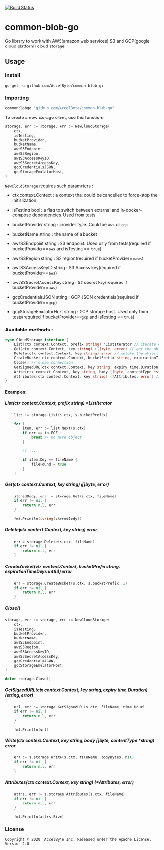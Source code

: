 [![Build Status](https://travis-ci.com/AccelByte/common-blob-go.svg?branch=master)](https://travis-ci.com/AccelByte/common-blob-go)

# common-blob-go
Go library to work with AWS(amazon web services) S3 and GCP(google cloud platform) cloud storage

## Usage

### Install

```
go get -u github.com/AccelByte/common-blob-go
```

### Importing

```go
commonblobgo "github.com/AccelByte/common-blob-go"
```

To create a new storage client, use this function:

```go
storage, err := storage, err := NewCloudStorage(
    ctx,
    isTesting,
    bucketProvider,
    bucketName,
    awsS3Endpoint,
    awsS3Region,
    awsS3AccessKeyID,
    awsS3SecretAccessKey,
    gcpCredentialsJSON,
    gcpStorageEmulatorHost,
)
```

``NewCloudStorage`` requires such parameters :
 * ctx context.Context : a context that could be cancelled to force-stop the initialization
 * isTesting bool : a flag to switch between external and in-docker-compose dependencies. Used from tests
 * bucketProvider string : provider type. Could be `aws` or `gcp`
 * bucketName string : the name of a bucket

 * awsS3Endpoint string : S3 endpoint. Used only from tests(required if bucketProvider==`aws` and isTesting == `true`)
 * awsS3Region string : S3 region(required if bucketProvider==`aws`)
 * awsS3AccessKeyID string : S3 Access key(required if bucketProvider==`aws`)
 * awsS3SecretAccessKey string : S3 secret key(required if bucketProvider==`aws`)

 * gcpCredentialsJSON string : GCP JSON credentials(required if bucketProvider==`gcp`)
 * gcpStorageEmulatorHost string : GCP storage host. Used only from tests(required if bucketProvider==`gcp` and isTesting == `true`)

### Available methods :
```go
type CloudStorage interface {
	List(ctx context.Context, prefix string) *ListIterator // iterate over all objects in the folder
	Get(ctx context.Context, key string) ([]byte, error) // get the object by a name
	Delete(ctx context.Context, key string) error // delete the object by a name
	CreateBucket(ctx context.Context, bucketPrefix string, expirationTimeDays int64) error // create a bucket. Used only from tests
	Close() // close connection
	GetSignedURL(ctx context.Context, key string, expiry time.Duration) (string, error) // create signed URL
	Write(ctx context.Context, key string, body []byte, contentType *string) error // write the object a file-name
	Attributes(ctx context.Context, key string) (*Attributes, error) // get object attributes
}
```

#### Examples:

##### List(ctx context.Context, prefix string) *ListIterator
```go
	list := storage.List(s.ctx, s.bucketPrefix)

	for {
		item, err := list.Next(s.ctx)
		if err == io.EOF {
			break // no more object
		}

        // ...

		if item.Key == fileName {
			fileFound = true
		}
	}

```

##### Get(ctx context.Context, key string) ([]byte, error)
```go
	storedBody, err := storage.Get(s.ctx, fileName)
    if err != nil { 
        return nil, err
    }   

    fmt.Println(string(storedBody))
```

##### Delete(ctx context.Context, key string) error
```go
	err = storage.Delete(s.ctx, fileName)
    if err != nil { 
        return nil, err
    }   
```

##### CreateBucket(ctx context.Context, bucketPrefix string, expirationTimeDays int64) error
```go
	err = storage.CreateBucket(s.ctx, s.bucketPrefix, 1)
    if err != nil { 
        return nil, err
    }   
```

##### Close()
```go
storage, err := storage, err := NewCloudStorage(
    ctx,
    isTesting,
    bucketProvider,
    bucketName,
    awsS3Endpoint,
    awsS3Region,
    awsS3AccessKeyID,
    awsS3SecretAccessKey,
    gcpCredentialsJSON,
    gcpStorageEmulatorHost,
)

defer storage.Close()
```

##### GetSignedURL(ctx context.Context, key string, expiry time.Duration) (string, error)
```go
	url, err := storage.GetSignedURL(s.ctx, fileName, time.Hour)
    if err != nil { 
        return nil, err
    }   

    fmt.Println(url)
```

##### Write(ctx context.Context, key string, body []byte, contentType *string) error
```go
	err := s.storage.Write(s.ctx, fileName, bodyBytes, nil)
    if err != nil { 
        return nil, err
    }   
```

##### Attributes(ctx context.Context, key string) (*Attributes, error)
```go
	attrs, err := s.storage.Attributes(s.ctx, fileName)
    if err != nil { 
        return nil, err
    }   
    
    fmt.Println(attrs.Size)
```

### License
    Copyright © 2020, AccelByte Inc. Released under the Apache License, Version 2.0
        